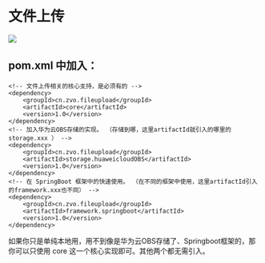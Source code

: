 # 文件上传

![](http://res.zvo.cn/fileupload/framework.png?t=20221112)


## pom.xml 中加入：

````
<!-- 文件上传相关的核心支持，是必须有的 -->
<dependency> 
	<groupId>cn.zvo.fileupload</groupId>
	<artifactId>core</artifactId>
	<version>1.0</version>
</dependency>
<!-- 加入华为云OBS存储的实现。 （存储到哪，这里artifactId就引入的哪里的 storage.xxx ） -->
<dependency> 
    <groupId>cn.zvo.fileupload</groupId>
    <artifactId>storage.huaweicloudOBS</artifactId>
    <version>1.0</version>
</dependency>
<!-- 在 SpringBoot 框架中的快速使用。 （在不同的框架中使用，这里artifactId引入的framework.xxx也不同） -->
<dependency> 
	<groupId>cn.zvo.fileupload</groupId>
	<artifactId>framework.springboot</artifactId>
	<version>1.0</version>
</dependency> 
````

如果你只是单纯本地用，用不到像是华为云OBS存储了、Springboot框架的，那你可以只使用 <artifactId>core</artifactId> 这一个核心实现即可。其他两个都无需引入。